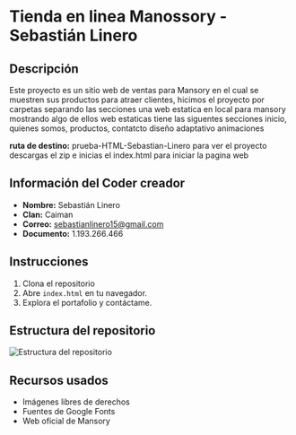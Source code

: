 # Tienda en linea Manossory - Sebastián Linero

## Descripción
Este proyecto es un sitio web de ventas para Mansory en el cual se muestren sus productos para atraer clientes, hicimos el proyecto por carpetas separando las secciones una web estatica en local para mansory mostrando algo de ellos
 web estaticas
 tiene las siguentes secciones inicio, quienes somos, productos, contatcto
diseño adaptativo animaciones

**ruta de destino:** prueba-HTML-Sebastian-Linero
para ver el proyecto descargas el zip e inicias el index.html para iniciar la pagina web

## Información del Coder creador
- **Nombre:** Sebastián Linero  
- **Clan:** Caiman
- **Correo:** sebastianlinero15@gmail.com
- **Documento:** 1.193.266.466

## Instrucciones
1. Clona el repositorio 
2. Abre `index.html` en tu navegador.
3. Explora el portafolio y contáctame.

## Estructura del repositorio
<image src="/img/image.png" alt="Estructura del repositorio">

## Recursos usados
- Imágenes libres de derechos
- Fuentes de Google Fonts
- Web oficial de Mansory